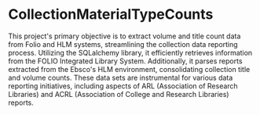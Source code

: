 # CollectionMaterialTypeCounts
This project's primary objective is to extract volume and title count data from Folio and HLM systems, streamlining the collection data reporting process. Utilizing the SQLalchemy library, it efficiently retrieves information from the FOLIO Integrated Library System. Additionally, it parses reports extracted from the Ebsco's HLM environment, consolidating collection title and volume counts. These data sets are instrumental for various data reporting initiatives, including aspects of ARL (Association of Research Libraries) and ACRL (Association of College and Research Libraries) reports. 


